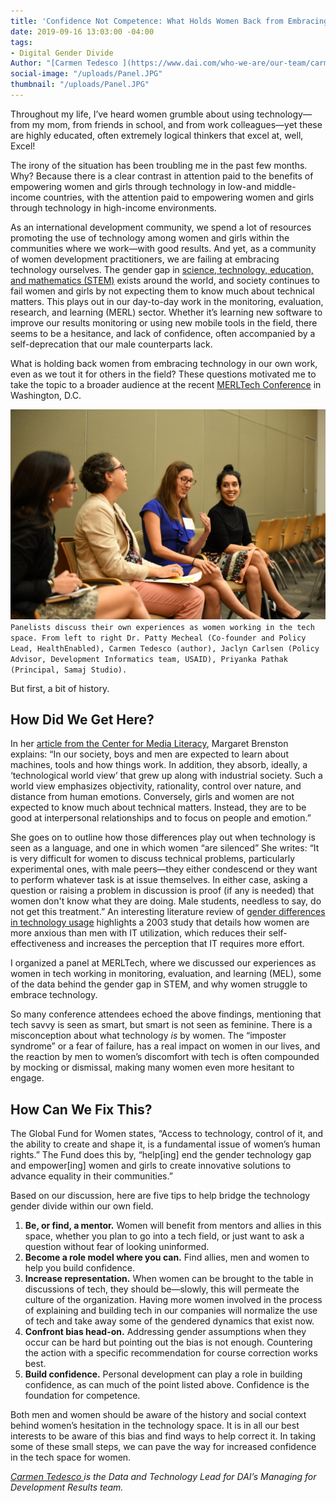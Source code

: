 ```yaml
---
title: 'Confidence Not Competence: What Holds Women Back from Embracing Tech in Development'
date: 2019-09-16 13:03:00 -04:00
tags:
- Digital Gender Divide
Author: "[Carmen Tedesco ](https://www.dai.com/who-we-are/our-team/carmen-tedesco)"
social-image: "/uploads/Panel.JPG"
thumbnail: "/uploads/Panel.JPG"
---
```


Throughout my life, I’ve heard women grumble about using technology—from my mom, from friends in school, and from work colleagues—yet these are highly educated, often extremely logical thinkers that excel at, well, Excel!

The irony of the situation has been troubling me in the past few months. Why? Because there is a clear contrast in attention paid to the benefits of empowering women and girls through technology in low-and middle-income countries, with the attention paid to empowering women and girls through technology in high-income environments.

<!--more-->

As an international development community, we spend a lot of resources promoting the use of technology among women and girls within the communities where we work—with good results. And yet, as a community of women development practitioners, we are failing at embracing technology ourselves. The gender gap in [science, technology, education, and mathematics (STEM)](https://www.catalyst.org/research/women-in-science-technology-engineering-and-mathematics-stem/) exists around the world, and society continues to fail women and girls by not expecting them to know much about technical matters. This plays out in our day-to-day work in the monitoring, evaluation, research, and learning (MERL) sector. Whether it’s learning new software to improve our results monitoring or using new mobile tools in the field, there seems to be a hesitance, and lack of confidence, often accompanied by a self-deprecation that our male counterparts lack.

What is holding back women from embracing technology in our own work, even as we tout it for others in the field? These questions motivated me to take the topic to a broader audience at the recent [MERLTech Conference](http://merltech.org/merl-tech-dc-2019/) in Washington, D.C.

![Panel.JPG](/uploads/Panel.JPG)`Panelists discuss their own experiences as women working in the tech space. From left to right Dr. Patty Mecheal (Co-founder and Policy Lead, HealthEnabled), Carmen Tedesco (author), Jaclyn Carlsen (Policy Advisor, Development Informatics team, USAID), Priyanka Pathak (Principal, Samaj Studio).`

But first, a bit of history.

## How Did We Get Here?

In her [article from the Center for Media Literacy](https://www.medialit.org/reading-room/worlds-apart-women-men-and-technology), Margaret Brenston explains: “In our society, boys and men are expected to learn about machines, tools and how things work. In addition, they absorb, ideally, a ‘technological world view’ that grew up along with industrial society. Such a world view emphasizes objectiv­ity, rationality, control over nature, and distance from human emotions. Con­versely, girls and women are not expected to know much about technical matters. Instead, they are to be good at interper­sonal relationships and to focus on people and emotion.”

She goes on to outline how those differences play out when technology is seen as a language, and one in which women “are silenced” She writes: “It is very difficult for women to discuss technical problems, particularly experi­mental ones, with male peers—they either condescend or they want to perform whatever task is at issue themselves. In either case, asking a question or raising a problem in discussion is proof (if any is needed) that women don't know what they are doing. Male students, needless to say, do not get this treatment.” An interesting literature review of [gender differences in technology usage](http://www.scirp.org/pdf/OJBM_2016011410094953.pdf) highlights a 2003 study that details how women are more anxious than men with IT utilization, which reduces their self-effectiveness and increases the perception that IT requires more effort.

I organized a panel at MERLTech, where we discussed our experiences as women in tech working in monitoring, evaluation, and learning (MEL), some of the data behind the gender gap in STEM, and why women struggle to embrace technology.

So many conference attendees echoed the above findings, mentioning that tech savvy is seen as smart, but smart is not seen as feminine. There is a misconception about what technology *is* by women. The “imposter syndrome” or a fear of failure, has a real impact on women in our lives, and the reaction by men to women’s discomfort with tech is often compounded by mocking or dismissal, making many women even more hesitant to engage.

## How Can We Fix This?

The Global Fund for Women states, “Access to technology, control of it, and the ability to create and shape it, is a fundamental issue of women’s human rights.” The Fund does this by, “help[ing] end the gender technology gap and empower[ing] women and girls to create innovative solutions to advance equality in their communities.”

Based on our discussion, here are five tips to help bridge the technology gender divide within our own field.

1. **Be, or find, a mentor.** Women will benefit from mentors and allies in this space, whether you plan to go into a tech field, or just want to ask a question without fear of looking uninformed.
2. **Become a role model where you can.** Find allies, men and women to help you build confidence.
3. **Increase representation.** When women can be brought to the table in discussions of tech, they should be—slowly, this will permeate the culture of the organization. Having more women involved in the process of explaining and building tech in our companies will normalize the use of tech and take away some of the gendered dynamics that exist now.
4. **Confront bias head-on.** Addressing gender assumptions when they occur can be hard but pointing out the bias is not enough. Countering the action with a specific recommendation for course correction works best.
5. **Build confidence.** Personal development can play a role in building confidence, as can much of the point listed above. Confidence is the foundation for competence.

Both men and women should be aware of the history and social context behind women’s hesitation in the technology space. It is in all our best interests to be aware of this bias and find ways to help correct it. In taking some of these small steps, we can pave the way for increased confidence in the tech space for women.

*[Carmen Tedesco ](https://www.dai.com/who-we-are/our-team/carmen-tedesco) is the Data and Technology Lead for DAI’s Managing for Development Results team.*